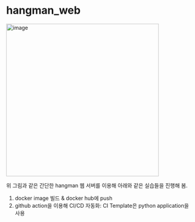 # hangman_web

<img width="409" alt="image" src="https://github.com/user-attachments/assets/40d80f54-e12c-4cad-83ff-85c3d7a0bdf9">


위 그림과 같은 간단한 hangman 웹 서버를 이용해 아래와 같은 실습들을 진행해 봄.
1. docker image 빌드 & docker hub에 push
2. github action을 이용해 CI/CD 자동화: CI Template은 python application을 사용
